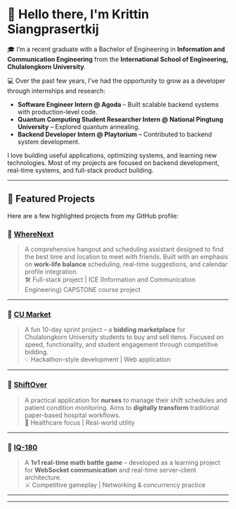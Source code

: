 # 👋 Hello there, I'm Krittin Siangprasertkij

🎓 I’m a recent graduate with a Bachelor of Engineering in **Information and Communication Engineering** from the **International School of Engineering, Chulalongkorn University**.

💻 Over the past few years, I’ve had the opportunity to grow as a developer through internships and research:
- **Software Engineer Intern @ Agoda** – Built scalable backend systems with production-level code.
- **Quantum Computing Student Researcher Intern @ National Pingtung University** – Explored quantum annealing.
- **Backend Developer Intern @ Playtorium** – Contributed to backend system development.

I love building useful applications, optimizing systems, and learning new technologies. Most of my projects are focused on backend development, real-time systems, and full-stack product building.

---

## 📂 Featured Projects

Here are a few highlighted projects from my GitHub profile:

### 🔹 [WhereNext](https://github.com/your-link](https://github.com/WhereNext-co))
> A comprehensive hangout and scheduling assistant designed to find the best time and location to meet with friends. Built with an emphasis on **work-life balance** scheduling, real-time suggestions, and calendar profile integration.  
> 🛠 Full-stack project | ICE (Information and Communication Engineering) CAPSTONE course project

---

### 🔹 [CU Market](https://github.com/win-ts/cu-market-backend)
> A fun 10-day sprint project – a **bidding marketplace** for Chulalongkorn University students to buy and sell items. Focused on speed, functionality, and student engagement through competitive bidding.  
> 💡 Hackathon-style development | Web application

---

### 🔹 [ShiftOver](https://github.com/ShiftOver)
> A practical application for **nurses** to manage their shift schedules and patient condition monitoring. Aims to **digitally transform** traditional paper-based hospital workflows.  
> 🏥 Healthcare focus | Real-world utility

---

### 🔹 [IQ-180](https://github.com/IQ180-netcentric-ice)
> A **1v1 real-time math battle game** – developed as a learning project for **WebSocket communication** and real-time server-client architecture.  
> ⚔️ Competitive gameplay | Networking & concurrency practice

---


---

<!---
GuyKrittin/GuyKrittin is a ✨ special ✨ repository because its `README.md` (this file) appears on your GitHub profile.
You can click the Preview link to take a look at your changes.
--->
